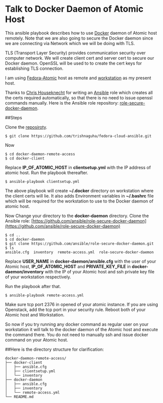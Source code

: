 Talk to Docker Daemon of Atomic Host
====================================

This ansible playbook describes how to use [Docker](https://www.docker.com/) daemon of Atomic host remotely.  Note that we are also going to secure the Docker daemon since we are connecting via Network which we will be doing with TLS.

TLS (Transport Layer Security) provides communication security over computer network. We will create client cert and server cert to secure our Docker daemon. OpenSSL will be used to to create the cert keys for establishing TLS connection.

I am using [Fedora-Atomic](https://getfedora.org/en/atomic/) host as remote and [workstation](https://getfedora.org/en/workstation/download/) as my present host.

Thanks to [Chris Houseknecht](https://twitter.com/CHouseknecht) for writing an [Ansible](https://www.ansible.com/) role which creates all the certs required automatically, so that there is no need to issue openssl commands manually. Here is the Ansible role repository: [role-secure-docker-daemon](https://github.com/ansible/role-secure-docker-daemon).

##Steps

Clone the [reposiroty](https://github.com/trishnaguha/fedora-cloud-ansible).

```
$ git clone https://github.com/trishnaguha/fedora-cloud-ansible.git
```

Now

```
$ cd docker-daemon-remote-access
$ cd docker-client
```
Replace **IP_OF_ATOMIC_HOST** in **clientsetup.yml** with the IP address of atomic host.
Run the playbook thereafter.

```
$ ansible-playbook clientsetup.yml
```

The above playbook will create **~/.docker** directory on workstation where the client certs will lie. It also adds Environment variables in **~/.bashrc** file which will be required for the workstation to use to the Docker daemon of atomic host.

Now Change your directory to the **docker-daemon** directory.
Clone the Ansible role: [https://github.com/ansible/role-secure-docker-daemon](https://github.com/ansible/role-secure-docker-daemon)

```
$ cd ..
$ cd docker-daemon
$ git clone https://github.com/ansible/role-secure-docker-daemon.git
$ ls 
ansible.cfg  inventory  remote-access.yml  role-secure-docker-daemon
```

Replace **USER_NAME** in **docker-daemon/ansible.cfg** with the user of your Atomic host, **IP_OF_ATOMIC_HOST** and **PRIVATE_KEY_FILE** in **docker-daemon/inventory** with the IP of your Atomic host and ssh private key file of your workstation respectively.

Run the playbook after that.

```
$ ansible-playbook remote-access.yml
```

Make sure tcp port 2376 in opened of your atomic instance. If you are using Openstack, add the tcp port in your security rule.
Reboot both of your Atomic host and Workstation.

So now if you try running any docker command as regular user on your workstation it will talk to the docker daemon of the Atomic host and execute the command there. You do not need to manually ssh and issue docker command on your Atomic host.


##Here is the directory structure for clarification:

```
docker-daemon-remote-access/
├── docker-client
│   ├── ansible.cfg
│   ├── clientsetup.yml
│   └── inventory
├── docker-daemon
│   ├── ansible.cfg
│   ├── inventory
│   └── remote-access.yml
└── README.md
```
